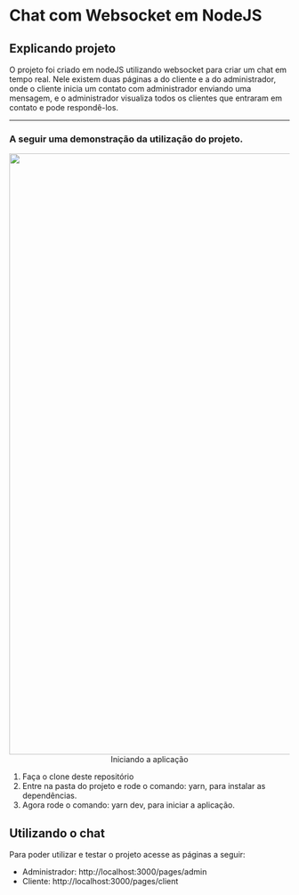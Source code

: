 # Chat com Websocket em NodeJS
## Explicando projeto
O projeto foi criado em nodeJS utilizando websocket para criar um chat em tempo real. Nele existem duas páginas a do cliente e a do administrador, onde o cliente inicia um contato com administrador enviando uma mensagem, e o administrador visualiza todos os clientes que entraram em contato e pode respondê-los.

---
### A seguir uma demonstração da utilização do projeto.
<p align="center">
  <img src="https://media.giphy.com/media/Pgz7BqfH5A8oHS8T5T/giphy.gif" width="1080/>
</p>

---
## Iniciando a aplicação
1. Faça o clone deste repositório
2. Entre na pasta do projeto e rode o comando: yarn, para instalar as dependências.
3. Agora rode o comando: yarn dev, para iniciar a aplicação.



## Utilizando o chat
Para poder utilizar e testar o projeto acesse as páginas a seguir:
- Administrador: http://localhost:3000/pages/admin
- Cliente: http://localhost:3000/pages/client


